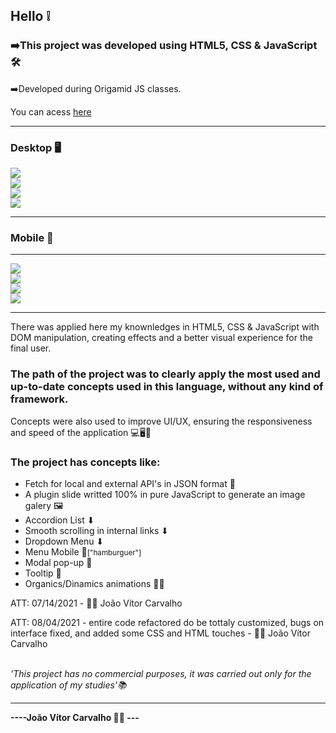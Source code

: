 <h2>Hello ❕</h2>
<h3>➡️This project was developed using <strong>HTML5, CSS & JavaScript</strong> 🛠️</h3>
<p>➡️Developed during Origamid JS classes.</p>
<p>You can acess <a href="https://joaodosantoscdev.github.io/animais-fantasticos/animais-fantasticos/" target="_blank" alt="animais-fantasticos">here</a></p>
<hr>
<h3>Desktop 🖥️</h3>
<img src="imgs/animais-fan.jpg"></img>
<br>
<img src="imgs/gallery.jpg"></img>
<br>
<img src="imgs/numbers.jpg"></img>
<br>
<img src="imgs/contact.jpg"></img>
<hr>
<h3>Mobile 📱</h3>
<hr>
<img src="imgs/screen1-mobile.jpg"></img>
<br>
<img src="imgs/screen2-mobile.jpg"></img>
<br>
<img src="imgs/screen3-mobile.jpg"></img>
<br>
<img src="imgs/screen4-mobile.jpg"></img>

<hr>
<p> There was applied here my knownledges in HTML5, CSS & JavaScript with DOM manipulation, creating effects and a better visual experience for the final user.</p>
<h3>The path of the project was to clearly apply the most used and up-to-date concepts used in this language, without any kind of framework.</h3>
<p>Concepts were also used to improve UI/UX, ensuring the responsiveness and speed of the application 💻🖥️📱</p>
<h3>The project has concepts like:</h3>
<ul>
  <li>Fetch for local and external API's in JSON format 🔧</li>
  <li>A plugin slide writted 100% in pure JavaScript to generate an image galery 🖼</li>
  <li>Accordion List ⬇</li>
  <li>Smooth scrolling in internal links ⬇</li>
  <li>Dropdown Menu ⬇</li>
  <li>Menu Mobile 📱<small>["hamburguer"]</small></li>
  <li>Modal pop-up 🔧</li>
  <li>Tooltip 📍</li>
  <li>Organics/Dinamics animations 🧑‍💻</li>
</ul>
<p>ATT: 07/14/2021 - 👨‍💻 João Vítor Carvalho</p>
<p>ATT: 08/04/2021 - entire code refactored do be tottaly customized, bugs on interface fixed, and added some CSS and HTML touches - 👨‍💻 João Vítor Carvalho</p><br>
<em>'This project has no commercial purposes, it was carried out only for the application of my studies'📚</em>
<hr>
<strong>----João Vítor Carvalho 👨‍💻 ---</strong>
